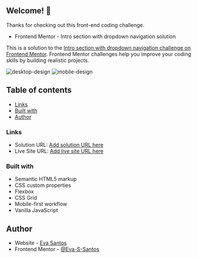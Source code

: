 ## Welcome! 👋

Thanks for checking out this front-end coding challenge.

- Frontend Mentor - Intro section with dropdown navigation solution

This is a solution to the [Intro section with dropdown navigation challenge on Frontend Mentor](https://www.frontendmentor.io/challenges/intro-section-with-dropdown-navigation-ryaPetHE5). Frontend Mentor challenges help you improve your coding skills by building realistic projects.

![desktop-design](https://user-images.githubusercontent.com/125904295/232638949-c8dd2469-15cb-48be-b292-17915e4d77b3.jpg)
![mobile-design](https://user-images.githubusercontent.com/125904295/232638979-854ab195-bc9b-4f35-ab09-12c2b3b03d88.jpg)

## Table of contents

- [Links](#links)
- [Built with](#built-with)
- [Author](#author)

### Links

- Solution URL: [Add solution URL here](https://your-solution-url.com)
- Live Site URL: [Add live site URL here](https://your-live-site-url.com)

### Built with

- Semantic HTML5 markup
- CSS custom properties
- Flexbox
- CSS Grid
- Mobile-first workflow
- Vanilla JavaScript

## Author

- Website - [Eva Santos](https://github.com/Eva-S-Santos)
- Frontend Mentor - [@Eva-S-Santos](https://www.frontendmentor.io/profile/Eva-S-Santos)
